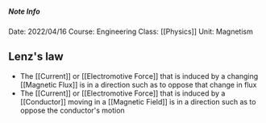 ##### Note Info
Date: 2022/04/16
Course: Engineering
Class: [[Physics]]
Unit: Magnetism
## Lenz's law
- The [[Current]] or [[Electromotive Force]] that is induced by a changing [[Magnetic Flux]] is in a direction such as to oppose that change in flux
- The [[Current]] or [[Electromotive Force]] that is induced by a [[Conductor]] moving in a [[Magnetic Field]] is in a direction such as to oppose the conductor's motion

